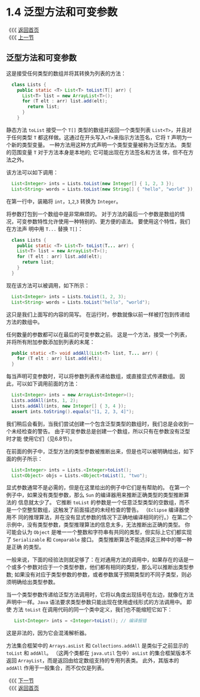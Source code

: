 # 1.4 泛型方法和可变参数

《《《 [返回首页](../../)   
 《《《 [上一节](1.3-xun-huan.md)

## 泛型方法和可变参数

这是接受任何类型的数组并将其转换为列表的方法：

```java
  class Lists {
    public static <T> List<T> toList(T[] arr) {
      List<T> list = new ArrayList<T>();
      for (T elt : arr) list.add(elt);
        return list;
      }
    }
```

静态方法 `toList` 接受一个 `T[]` 类型的数组并返回一个类型列表 `List<T>`，并且对于任何类型 `T` 都这样做。这通过在开头写入`<T>`来指示方法签名，它将 `T` 声明为一个新的类型变量。 一种方法用这种方式声明一个类型变量被称为泛型方法。 类型的范围变量 `T` 对于方法本身是本地的; 它可能出现在方法签名和方法 体，但不在方法之外。

该方法可以如下调用：

```java
  List<Integer> ints = Lists.toList(new Integer[] { 1, 2, 3 });
  List<String> words = Lists.toList(new String[] { "hello", "world" });
```

在第一行中，装箱将 `int`，`1`,`2`,`3` 转换为 `Integer`。

将参数打包到一个数组中是非常麻烦的。 对于方法的最后一个参数是数组的情况，可变参数特性允许使用一种特别的、更方便的语法。 要使用这个特性，我们在方法声 明中用 `T...` 替换 `T[]`：

```java
  class Lists {
    public static <T> List<T> toList(T... arr) {
    List<T> list = new ArrayList<T>();
    for (T elt : arr) list.add(elt);
      return list;
    }
  }
```

现在该方法可以被调用，如下所示：

```java
  List<Integer> ints = Lists.toList(1, 2, 3);
  List<String> words = Lists.toList("hello", "world");
```

这只是我们上面写的内容的简写。 在运行时，参数就像以前一样被打包到传递给方法的数组中。

任何数量的参数都可以在最后的可变参数之前。 这是一个方法，接受一个列表，并将所有附加参数添加到列表的末尾：

```java
  public static <T> void addAll(List<T> list, T... arr) {
    for (T elt : arr) list.add(elt);
  }
```

每当声明可变参数时，可以将参数列表传递给数组，或直接显式传递数组。 因此，可以如下调用前面的方法：

```java
  List<Integer> ints = new ArrayList<Integer>();
  Lists.addAll(ints, 1, 2);
  Lists.addAll(ints, new Integer[] { 3, 4 });
  assert ints.toString().equals("[1, 2, 3, 4]");
```

我们稍后会看到，当我们尝试创建一个包含泛型类型的数组时，我们总是会收到一个未经检查的警告。 由于可变参数总是创建一个数组，所以只有在参数没有泛型时才能 使用它们（见6.8节）。

在前面的例子中，泛型方法的类型参数被推断出来，但是也可以被明确给出，如下面的例子所示：

```java
  List<Integer> ints = Lists.<Integer>toList();
  List<Object> objs = Lists.<Object>toList(1, "two");
```

显式参数通常不是必需的，但是在这里给出的例子中它们是有帮助的。 在第一个例子中，如果没有类型参数，那么 `Sun` 的编译器用来推断正确类型的类型推断算法的 信息就太少了。 它推断 `toList` 的参数是一个任意泛型类型的空数组，而不是一个空整型数组，这触发了前面描述的未经检查的警告。 （`Eclipse` 编译器使用不 同的推理算法，并在没有显式参数的情况下正确地编译相同的行。）在第二个示例中，没有类型参数，类型推理算法的信息太多，无法推断出正确的类型。 你可能会认为 `Object` 是唯一一个整数和字符串有共同的类型，但实际上它们都实现了 `Serializable` 和 `Comparable` 接口。 类型推断算法不能选择这三种中的哪一种是正确 的类型。

一般来说，下面的经验法则就足够了：在对通用方法的调用中，如果存在的话是一个或多个参数对应于一个类型参数，他们都有相同的类型，那么可以推断出类型参数; 如果没有对应于类型参数的参数，或者参数属于预期类型的不同子类型，则必须明确给出类型参数。

当一个类型参数传递给泛型方法调用时，它将以角度出现括号在左边，就像在方法声明中一样。`Java` 语法要求类型参数只能出现在使用虚线形式的方法调用中。 即使 方法 `toList` 在调用代码的同一个类中定义，我们也不能缩短它如下：

```java
   List<Integer> ints = <Integer>toList(); // 编译报错
```

这是非法的，因为它会混淆解析器。

方法集合框架中的 `Arrays.asList` 和 `Collections.addAll` 是类似于之前显示的 `toList` 和 `addAll`。 （这两个类都在 `java.util` 包中）`asList` 的集合框架版本不返回 `ArrayList`，而是返回由给定数组支持的专用列表类。 此外，其版本的 `addAll` 作用于一般集合，而不仅仅是列表。

《《《 [下一节](1.5-duan-yan.md)   
 《《《 [返回首页](../../)

